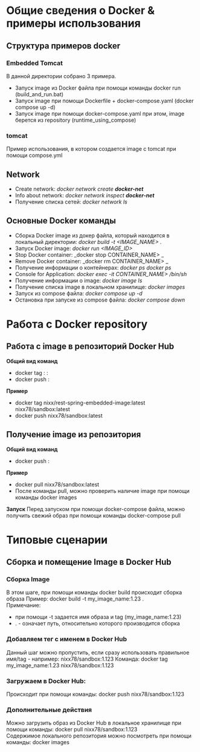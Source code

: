 # Общие сведения о Docker & примеры использования

## Структура примеров docker

### Embedded Tomcat
В данной директории собрано 3 примера.
* Запуск image из Docker файла при помощи команды docker run (build_and_run.bat)
* Запуск image при помощи Dockerfile + docker-compose.yaml (docker compose up -d)
* Запуск image при помощи docker-compose.yaml при этом, image берется из repository (runtime_using_compose)

### tomcat
Пример использования, в котором создается image с tomcat при помощи compose.yml

## Network
- Create network: _docker network create **docker-net**_
- Info about network:  _docker network inspect **docker-net**_
- Получение списка сетей: _docker network ls_

## Основные Docker команды 
- Сборка Docker image из докер файла, который находится в локальный директории: _docker build -t <IMAGE_NAME> ._
- Запуск Docker image: _docker run <IMAGE_ID>_
- Stop Docker container: _docker stop CONTAINER_NAME> _
- Remove Docker container:  _docker rm CONTAINER_NAME> _
- Получение информации о контейнерах: _docker ps_  _docker ps_
- Console for Application: _docker exec -it CONTAINER_NAME> /bin/sh_
- Получение информации о image: _docker image ls_
- Получение списка image в локальном хранилище: _docker images_
- Запуск из compose файла: _docker compose up -d_
- Остановка при запуске из compose файла: _docker compose down_
# Работа с Docker repository

## Работа с image в репозиторий Docker Hub
**Общий вид команд**
* docker tag <local-image>:<tagname> <remote-repo>:<tagname>
* docker push <remote-repo>:<tagname>

**Пример**
* docker tag nixx/rest-spring-embedded-image:latest nixx78/sandbox:latest
* docker push nixx78/sandbox:latest

## Получение image из репозитория
**Общий вид команд**
* docker push <remote-repo>:<tagname>

**Пример**
* docker pull nixx78/sandbox:latest
* После команды pull, можно проверить наличие image при помощи команды docker images

**Запуск**
Перед запуском при помощи docker-compose файла, можно получить свежий образ
при помощи команды docker-compose pull

# Типовые сценарии 

## Cборка и помещение Image в Docker Hub

### Сборка Image
В этом шаге, при помощи команды docker build происходит сборка образа
Пример: docker build -t my_image_name:1.23 .  
Примечание: 
* при помощи -t задается имя образа и tag (my_image_name:1.23)
* . - означает путь, относительно которого производится сборка

### Добавляем тег с именем в Docker Hub
Данный шаг можно пропустить, если сразу использовать правильное имя/tag - например: nixx78/sandbox:1.123
Команда: docker tag my_image_name:1.23 nixx78/sandbox:1.123

### Загружаем в Docker Hub:
Происходит при помощи команды: docker push nixx78/sandbox:1.123

### Дополнительные действия
Можно загрузить образ из Docker Hub в локальное хранилище при помощи команды: docker pull nixx78/sandbox:1.123  
Содержимое локального репозитория можно посмотреть при помощи команды: docker images
